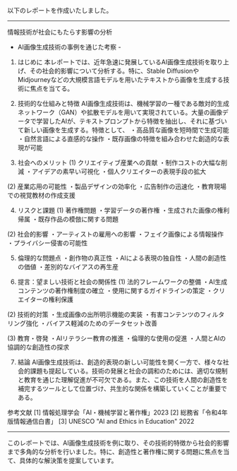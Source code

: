 以下のレポートを作成いたしました。

---------------------------------------
情報技術が社会にもたらす影響の分析
- AI画像生成技術の事例を通じた考察 -

1. はじめに
本レポートでは、近年急速に発展しているAI画像生成技術を取り上げ、その社会的影響について分析する。特に、Stable DiffusionやMidjourneyなどの大規模言語モデルを用いたテキストから画像を生成する技術に焦点を当てる。

2. 技術的な仕組みと特徴
AI画像生成技術は、機械学習の一種である敵対的生成ネットワーク（GAN）や拡散モデルを用いて実現されている。大量の画像データで学習したAIが、テキストプロンプトから特徴を抽出し、それに基づいて新しい画像を生成する。特徴として、
・高品質な画像を短時間で生成可能
・自然言語による直感的な操作
・既存画像の特徴を組み合わせた創造的な表現が可能

3. 社会へのメリット
(1) クリエイティブ産業への貢献
・制作コストの大幅な削減
・アイデアの素早い可視化
・個人クリエイターの表現手段の拡大

(2) 産業応用の可能性
・製品デザインの効率化
・広告制作の迅速化
・教育現場での視覚教材の作成支援

4. リスクと課題
(1) 著作権問題
・学習データの著作権
・生成された画像の権利帰属
・既存作品の模倣に関する問題

(2) 社会的影響
・アーティストの雇用への影響
・フェイク画像による情報操作
・プライバシー侵害の可能性

5. 倫理的な問題点
・創作物の真正性
・AIによる表現の独自性
・人間の創造性の価値
・差別的なバイアスの再生産

6. 提言：望ましい技術と社会の関係性
(1) 法的フレームワークの整備
・AI生成コンテンツの著作権制度の確立
・使用に関するガイドラインの策定
・クリエイターの権利保護

(2) 技術的対策
・生成画像の出所明示機能の実装
・有害コンテンツのフィルタリング強化
・バイアス軽減のためのデータセット改善

(3) 教育・啓発
・AIリテラシー教育の推進
・倫理的な使用の促進
・人間とAIの協調的な創造性の探求

7. 結論
AI画像生成技術は、創造的表現の新しい可能性を開く一方で、様々な社会的課題も提起している。技術の発展と社会の調和のためには、適切な規制と教育を通じた理解促進が不可欠である。また、この技術を人間の創造性を補完するツールとして位置づけ、共生的な関係を構築していくことが重要である。

参考文献
[1] 情報処理学会「AI・機械学習と著作権」2023
[2] 総務省「令和4年版情報通信白書」
[3] UNESCO "AI and Ethics in Education" 2022

---------------------------------------

このレポートでは、AI画像生成技術を例に取り、その技術的特徴から社会的影響まで多角的な分析を行いました。特に、創造性と著作権に関する問題に焦点を当て、具体的な解決策を提案しています。